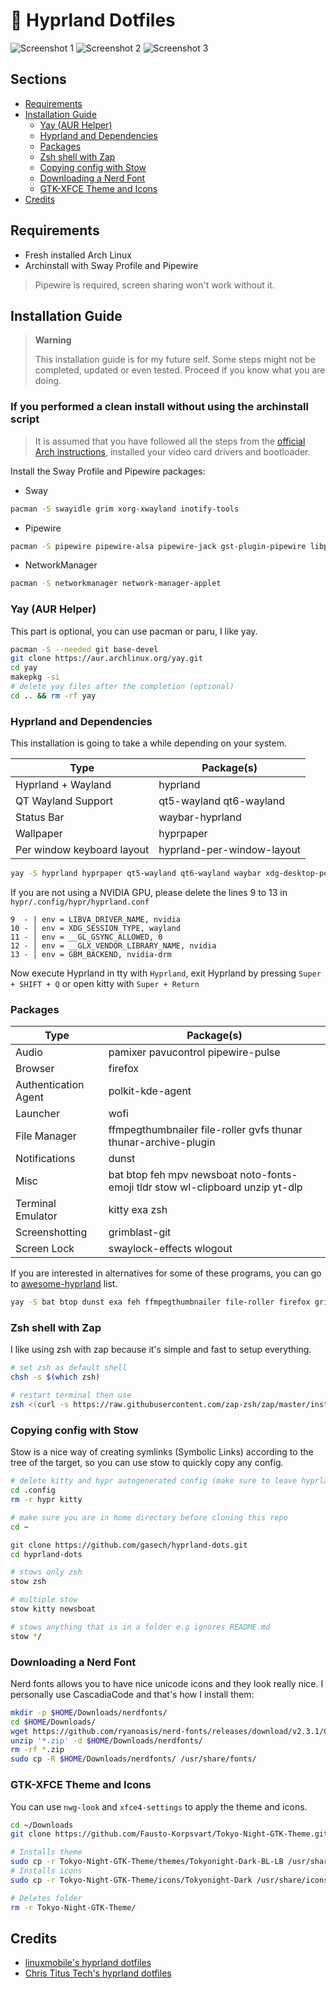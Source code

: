 # 🌌 Hyprland Dotfiles

![Screenshot 1](https://raw.githubusercontent.com/gasech/hyprland-dots/main/assets/screenshot1.png)
![Screenshot 2](https://raw.githubusercontent.com/gasech/hyprland-dots/main/assets/screenshot2.png)
![Screenshot 3](https://raw.githubusercontent.com/gasech/hyprland-dots/main/assets/screenshot3.png)

## Sections

<!-- vim-markdown-toc Marked -->

- [Requirements](#requirements)
- [Installation Guide](#installation-guide)
  - [Yay (AUR Helper)](<#yay-(aur-helper)>)
  - [Hyprland and Dependencies](#hyprland-and-dependencies)
  - [Packages](#packages)
  - [Zsh shell with Zap](#zsh-shell-with-zap)
  - [Copying config with Stow](#copying-config-with-stow)
  - [Downloading a Nerd Font](#downloading-a-nerd-font)
  - [GTK-XFCE Theme and Icons](#gtk-xfce-theme-and-icons)
- [Credits](#credits)

<!-- vim-markdown-toc -->

## Requirements

- Fresh installed Arch Linux
- Archinstall with Sway Profile and Pipewire

> Pipewire is required, screen sharing won't work without it.

## Installation Guide

> **Warning**
>
> This installation guide is for my future self. Some steps might not be completed, updated or even tested. Proceed if you know what you are doing.

### If you performed a clean install without using the archinstall script

> It is assumed that you have followed all the steps from the [official Arch instructions](https://wiki.archlinux.org/title/Installation_guide), installed your video card drivers and bootloader.

Install the Sway Profile and Pipewire packages:

- Sway

```bash
pacman -S swayidle grim xorg-xwayland inotify-tools
```

- Pipewire

```bash
pacman -S pipewire pipewire-alsa pipewire-jack gst-plugin-pipewire libpulse wireplumber
```

- NetworkManager

```bash
pacman -S networkmanager network-manager-applet
```

### Yay (AUR Helper)

This part is optional, you can use pacman or paru, I like yay.

```bash
pacman -S --needed git base-devel
git clone https://aur.archlinux.org/yay.git
cd yay
makepkg -si
# delete yay files after the completion (optional)
cd .. && rm -rf yay
```

### Hyprland and Dependencies

This installation is going to take a while depending on your system.

| Type                       | Package(s)                 |
| -------------------------- | -------------------------- |
| Hyprland + Wayland         | hyprland                   |
| QT Wayland Support         | qt5-wayland qt6-wayland    |
| Status Bar                 | waybar-hyprland            |
| Wallpaper                  | hyprpaper                  |
| Per window keyboard layout | hyprland-per-window-layout |

```bash
yay -S hyprland hyprpaper qt5-wayland qt6-wayland waybar xdg-desktop-portal-hyprland hyprland-per-window-layout
```

If you are not using a NVIDIA GPU, please delete the lines 9 to 13 in `hypr/.config/hypr/hyprland.conf`

```
9  - | env = LIBVA_DRIVER_NAME, nvidia
10 - │ env = XDG_SESSION_TYPE, wayland
11 - │ env = __GL_GSYNC_ALLOWED, 0
12 - │ env = __GLX_VENDOR_LIBRARY_NAME, nvidia
13 - │ env = GBM_BACKEND, nvidia-drm
```

Now execute Hyprland in tty with `Hyprland`, exit Hyprland by pressing `Super + SHIFT + Q` or open kitty with `Super + Return`

### Packages

| Type                 | Package(s)                                                                     |
| -------------------- | ------------------------------------------------------------------------------ |
| Audio                | pamixer pavucontrol pipewire-pulse                                             |
| Browser              | firefox                                                                        |
| Authentication Agent | polkit-kde-agent                                                               |
| Launcher             | wofi                                                                           |
| File Manager         | ffmpegthumbnailer file-roller gvfs thunar thunar-archive-plugin                |
| Notifications        | dunst                                                                          |
| Misc                 | bat btop feh mpv newsboat noto-fonts-emoji tldr stow wl-clipboard unzip yt-dlp |
| Terminal Emulator    | kitty exa zsh                                                                  |
| Screenshotting       | grimblast-git                                                                  |
| Screen Lock          | swaylock-effects wlogout                                                       |

If you are interested in alternatives for some of these programs, you can go to [awesome-hyprland](https://github.com/hyprland-community/awesome-hyprland) list.

```bash
yay -S bat btop dunst exa feh ffmpegthumbnailer file-roller firefox grimblast-git gvfs kitty mpv noto-fonts-emoji newsboat pamixer pavucontrol pipewire-pulse polkit-kde-agent stow swaylock-effects thunar thunar-archive-plugin wlogout tldr unzip wl-clipboard wofi yt-dlp zsh
```

### Zsh shell with Zap

I like using zsh with zap because it's simple and fast to setup everything.

```bash
# set zsh as default shell
chsh -s $(which zsh)

# restart terminal then use
zsh <(curl -s https://raw.githubusercontent.com/zap-zsh/zap/master/install.zsh)
```

### Copying config with Stow

Stow is a nice way of creating symlinks (Symbolic Links) according to the tree of the target, so you can use stow to quickly copy any config.

```bash
# delete kitty and hypr autogenerated config (make sure to leave hyprland before doing this)
cd .config
rm -r hypr kitty

# make sure you are in home directory before cloning this repo
cd ~

git clone https://github.com/gasech/hyprland-dots.git
cd hyprland-dots

# stows only zsh
stow zsh

# multiple stow
stow kitty newsboat

# stows anything that is in a folder e.g ignores README.md
stow */
```

### Downloading a Nerd Font

Nerd fonts allows you to have nice unicode icons and they look really nice. I personally use CascadiaCode and that's how I install them:

```bash
mkdir -p $HOME/Downloads/nerdfonts/
cd $HOME/Downloads/
wget https://github.com/ryanoasis/nerd-fonts/releases/download/v2.3.1/CascadiaCode.zip
unzip '*.zip' -d $HOME/Downloads/nerdfonts/
rm -rf *.zip
sudo cp -R $HOME/Downloads/nerdfonts/ /usr/share/fonts/
```

### GTK-XFCE Theme and Icons

You can use `nwg-look` and `xfce4-settings` to apply the theme and icons.

```bash
cd ~/Downloads
git clone https://github.com/Fausto-Korpsvart/Tokyo-Night-GTK-Theme.git

# Installs theme
sudo cp -r Tokyo-Night-GTK-Theme/themes/Tokyonight-Dark-BL-LB /usr/share/themes/
# Installs icons
sudo cp -r Tokyo-Night-GTK-Theme/icons/Tokyonight-Dark /usr/share/icons/

# Deletes folder
rm -r Tokyo-Night-GTK-Theme/
```

## Credits

- [linuxmobile's hyprland dotfiles](https://github.com/linuxmobile/hyprland-dots)
- [Chris Titus Tech's hyprland dotfiles](https://github.com/ChrisTitusTech/hyprland-titus/)
